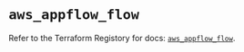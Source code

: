 # `aws_appflow_flow`

Refer to the Terraform Registory for docs: [`aws_appflow_flow`](https://registry.terraform.io/providers/hashicorp/aws/5.17.0/docs/resources/appflow_flow).
